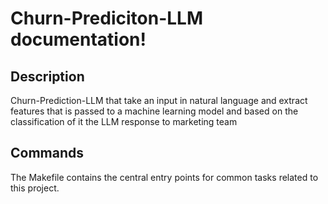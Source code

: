 # Churn-Prediciton-LLM documentation!

## Description

Churn-Prediction-LLM that take an input in natural language and extract features that is passed to a machine learning model and based on the classification of it the LLM response to marketing team

## Commands

The Makefile contains the central entry points for common tasks related to this project.

